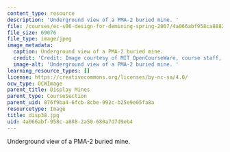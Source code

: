 ```yaml
---
content_type: resource
description: 'Underground view of a PMA-2 buried mine. '
file: /courses/ec-s06-design-for-demining-spring-2007/4a066abf958ca8882a50680a7d7d9eb4_disp38.jpg
file_size: 69076
file_type: image/jpeg
image_metadata:
  caption: Underground view of a PMA-2 buried mine.
  credit: 'Credit: Image courtesy of MIT OpenCourseWare, course staff, and students.'
  image-alt: 'Underground view of a PMA-2 buried mine. '
learning_resource_types: []
license: https://creativecommons.org/licenses/by-nc-sa/4.0/
ocw_type: OCWImage
parent_title: Display Mines
parent_type: CourseSection
parent_uid: 076f9ba4-6fcb-8cbe-992c-b25e9e05fa8a
resourcetype: Image
title: disp38.jpg
uid: 4a066abf-958c-a888-2a50-680a7d7d9eb4
---
```

Underground view of a PMA-2 buried mine. 